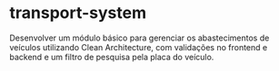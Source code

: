 # transport-system
Desenvolver um módulo básico para gerenciar os abastecimentos de veículos utilizando Clean Architecture, com validações no frontend e backend e um filtro de pesquisa pela placa do veículo.
